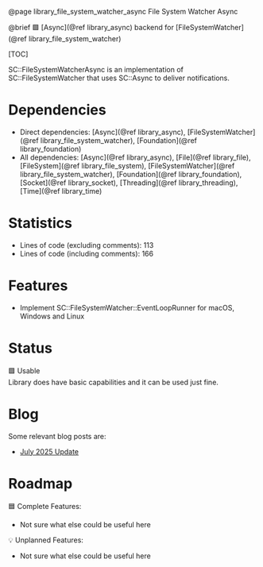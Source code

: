 @page library_file_system_watcher_async File System Watcher Async

@brief 🟩 [Async](@ref library_async) backend for [FileSystemWatcher](@ref library_file_system_watcher)

[TOC]

SC::FileSystemWatcherAsync is an implementation of SC::FileSystemWatcher that uses SC::Async to deliver notifications.

# Dependencies
- Direct dependencies: [Async](@ref library_async), [FileSystemWatcher](@ref library_file_system_watcher), [Foundation](@ref library_foundation)
- All dependencies: [Async](@ref library_async), [File](@ref library_file), [FileSystem](@ref library_file_system), [FileSystemWatcher](@ref library_file_system_watcher), [Foundation](@ref library_foundation), [Socket](@ref library_socket), [Threading](@ref library_threading), [Time](@ref library_time)

# Statistics
- Lines of code (excluding comments): 113
- Lines of code (including comments): 166

# Features
- Implement SC::FileSystemWatcher::EventLoopRunner for macOS, Windows and Linux

# Status
🟩 Usable  
Library does have basic capabilities and it can be used just fine.

# Blog

Some relevant blog posts are:

- [July 2025 Update](https://pagghiu.github.io/site/blog/2025-07-31-SaneCppLibrariesUpdate.html)

# Roadmap

🟦 Complete Features:
- Not sure what else could be useful here

💡 Unplanned Features:
- Not sure what else could be useful here
